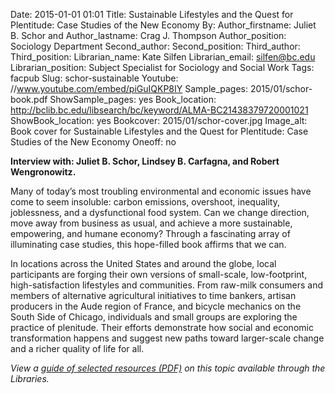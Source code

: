 Date: 2015-01-01 01:01
Title: Sustainable Lifestyles and the Quest for Plentitude: Case Studies of the New Economy 
By:
Author_firstname: Juliet B. Schor and
Author_lastname: Crag J. Thompson
Author_position: Sociology Department
Second_author:
Second_position:
Third_author:
Third_position:
Librarian_name: Kate Silfen
Librarian_email: silfen@bc.edu
Librarian_position: Subject Specialist for Sociology and Social Work
Tags: facpub
Slug: schor-sustainable 
Youtube: //www.youtube.com/embed/piGuIQKP8IY
Sample_pages: 2015/01/schor-book.pdf
ShowSample_pages: yes
Book_location: http://bclib.bc.edu/libsearch/bc/keyword/ALMA-BC21438379720001021
ShowBook_location: yes
Bookcover: 2015/01/schor-cover.jpg
Image_alt: Book cover for Sustainable Lifestyles and the Quest for Plentitude: Case Studies of the New Economy 
Oneoff: no

<strong>Interview with: Juliet B. Schor, Lindsey B. Carfagna, and Robert Wengronowitz.</strong>

 Many of today’s most troubling environmental and economic issues have come to seem insoluble: carbon emissions, overshoot, inequality, joblessness, and a dysfunctional food system. Can we change direction, move away from business as usual, and achieve a more sustainable, empowering, and humane economy? Through a fascinating array of illuminating case studies, this hope-filled book affirms that we can.

In locations across the United States and around the globe, local participants are forging their own versions of small-scale, low-footprint, high-satisfaction lifestyles and communities. From raw-milk consumers and members of alternative agricultural initiatives to time bankers, artisan producers in the Aude region of France, and bicycle mechanics on the South Side of Chicago, individuals and small groups are exploring the practice of plenitude. Their efforts demonstrate how social and economic transformation happens and suggest new paths toward larger-scale change and a richer quality of life for all.

<em>View a <a href="http://library.bc.edu/theme/img/facpub/2015/01/schor-guide.pdf">guide of selected resources (PDF)</a> on this topic available through the Libraries. </em>